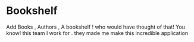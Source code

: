 # Bookshelf
Add Books , Authors , A bookshelf ! who would have thought of that! 
You know! this team I work for . they made me make this incredible application
